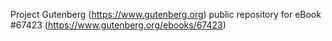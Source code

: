 Project Gutenberg (https://www.gutenberg.org) public repository for
eBook #67423 (https://www.gutenberg.org/ebooks/67423)
